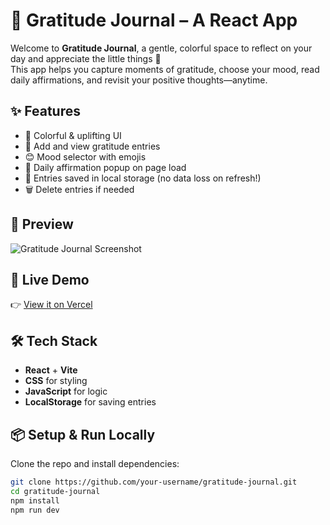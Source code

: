 # 🌼 Gratitude Journal – A React App

Welcome to **Gratitude Journal**, a gentle, colorful space to reflect on your day and appreciate the little things 🌈  
This app helps you capture moments of gratitude, choose your mood, read daily affirmations, and revisit your positive thoughts—anytime.

## ✨ Features

- 🎨 Colorful & uplifting UI
- 💭 Add and view gratitude entries
- 😊 Mood selector with emojis
- 🧘 Daily affirmation popup on page load
- 💾 Entries saved in local storage (no data loss on refresh!)
- 🗑️ Delete entries if needed

## 📸 Preview

![Gratitude Journal Screenshot](./screenshot.png)

## 🚀 Live Demo

👉 [View it on Vercel](https://gratitude-journal-ten.vercel.app/)

## 🛠️ Tech Stack

- **React** + **Vite**
- **CSS** for styling
- **JavaScript** for logic
- **LocalStorage** for saving entries

## 📦 Setup & Run Locally

Clone the repo and install dependencies:

```bash
git clone https://github.com/your-username/gratitude-journal.git
cd gratitude-journal
npm install
npm run dev
